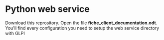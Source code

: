 # Python web service

Download this reprository.
Open the file **fiche_client_documentation.odt**. 
You'll find every configuration you need to setup the web service directory with GLPI
